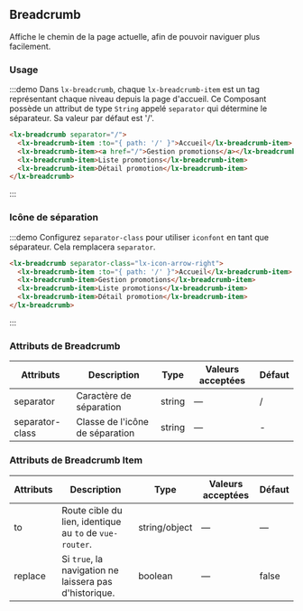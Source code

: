 ## Breadcrumb

Affiche le chemin de la page actuelle, afin de pouvoir naviguer plus facilement.

### Usage


:::demo Dans `lx-breadcrumb`, chaque `lx-breadcrumb-item` est un tag représentant chaque niveau depuis la page d'accueil. Ce Composant possède un attribut de type `String` appelé `separator` qui détermine le séparateur. Sa valeur par défaut est '/'.

```html
<lx-breadcrumb separator="/">
  <lx-breadcrumb-item :to="{ path: '/' }">Accueil</lx-breadcrumb-item>
  <lx-breadcrumb-item><a href="/">Gestion promotions</a></lx-breadcrumb-item>
  <lx-breadcrumb-item>Liste promotions</lx-breadcrumb-item>
  <lx-breadcrumb-item>Détail promotion</lx-breadcrumb-item>
</lx-breadcrumb>
```
:::

### Icône de séparation

:::demo Configurez `separator-class` pour utiliser `iconfont` en tant que séparateur. Cela remplacera `separator`.

```html
<lx-breadcrumb separator-class="lx-icon-arrow-right">
  <lx-breadcrumb-item :to="{ path: '/' }">Accueil</lx-breadcrumb-item>
  <lx-breadcrumb-item>Gestion promotions</lx-breadcrumb-item>
  <lx-breadcrumb-item>Liste promotions</lx-breadcrumb-item>
  <lx-breadcrumb-item>Détail promotion</lx-breadcrumb-item>
</lx-breadcrumb>
```
:::

### Attributs de Breadcrumb
| Attributs      | Description          | Type      | Valeurs acceptées            | Défaut|
|---------- |-------------- |---------- |--------------------------------  |-------- |
| separator | Caractère de séparation | string | — | / |
| separator-class | Classe de l'icône de séparation | string | — | - |

### Attributs de Breadcrumb Item
| Attributs      | Description          | Type      | Valeurs acceptées            | Défaut|
|---------- |-------------- |---------- |--------------------------------  |-------- |
| to | Route cible du lien, identique au `to` de `vue-router`. | string/object | — | — |
| replace | Si `true`, la navigation ne laissera pas d'historique. | boolean | — | false |
